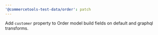 ```yaml
---
'@commercetools-test-data/order': patch
---
```


Add `customer` property to Order model build fields on default and graphql transforms.
